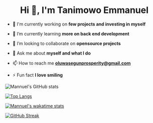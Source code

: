 <h1 align="center">Hi 👋, I'm Tanimowo Emmanuel</h1>

- 🔭 I'm currently working on **few projects and investing in myself**

- 🌱 I’m currently learning **more on back end development**

- 👯 I’m looking to collaborate on **opensource projects**

- 💬 Ask me about **myself and what I do**

- 📫 How to reach me **oluwasegunprosperity@gmail.com**

- ⚡ Fun fact **I love smiling**

![Mannuel's GitHub stats](https://github-readme-stats.vercel.app/api?username=Mannuel25&show_icons=true&theme=tokyonight&include_all_commits=True)

[![Top Langs](https://github-readme-stats.vercel.app/api/top-langs/?username=Mannuel25&layout=compact&text_color=00FFD2&icon_color=007bff&bg_color=171c28)
](https://github.com/Mannuel25/github-readme-stats)

[![Mannuel's wakatime stats](https://github-readme-stats.vercel.app/api/wakatime?username=Mannuel&layout=compact&langs_count=4&bg_color=171c28&text_color=00FFD2)](https://github.com/Mannuel25/github-readme-stats)

[![GitHub Streak](http://github-readme-streak-stats.herokuapp.com?user=Mannuel25&theme=tokyonight)](https://git.io/streak-stats)

